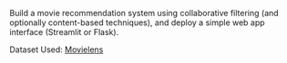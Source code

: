 Build a movie recommendation system using collaborative filtering (and optionally content-based techniques), and deploy a simple web app interface (Streamlit or Flask).

Dataset Used: [Movielens](https://grouplens.org/datasets/movielens/)


